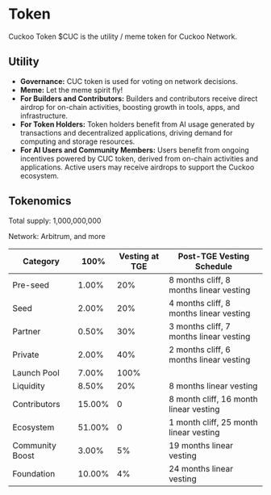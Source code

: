 # Token

Cuckoo Token $CUC is the utility / meme token for Cuckoo Network.

## Utility

* **Governance:** CUC token is used for voting on network decisions.
* **Meme:** Let the meme spirit fly!
* **For Builders and Contributors:** Builders and contributors receive direct airdrop for on-chain activities, boosting growth in tools, apps, and infrastructure.
* **For Token Holders:** Token holders benefit from AI usage generated by transactions and decentralized applications, driving demand for computing and storage resources.
* **For AI Users and Community Members:** Users benefit from ongoing incentives powered by CUC token, derived from on-chain activities and applications. Active users may receive airdrops to support the Cuckoo ecosystem.

## Tokenomics

Total supply: 1,000,000,000

Network: Arbitrum, and more

| Category                       | 100%           | Vesting at TGE | Post-TGE Vesting Schedule               |
| ------------------------------ | -------------- | -------------- | --------------------------------------- |
| Pre-seed                       | 1.00%          | 20%            | 8 months cliff, 8 months linear vesting |
| Seed                           | 2.00%          | 20%            | 4 months cliff, 8 months linear vesting |
| Partner                        | 0.50%          | 30%            | 3 months cliff, 7 months linear vesting |
| Private                        | 2.00%          | 40%            | 2 months cliff, 6 months linear vesting |
| Launch Pool                    | 7.00%          | 100%           |                                         |
| Liquidity                      | 8.50%          | 20%            | 8 months linear vesting                 |
| Contributors                   | 15.00%         | 0              | 8 month cliff, 16 month linear vesting  |
| Ecosystem                      | 51.00%         | 0              | 1 month cliff, 25 month linear vesting  |
| Community Boost                | 3.00%          | 5%             | 19 months linear vesting                |
| Foundation                     | 10.00%         | 4%             | 24 months linear vesting                |

